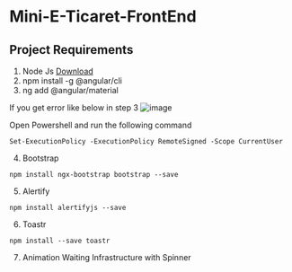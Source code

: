 # Mini-E-Ticaret-FrontEnd

## Project Requirements

1. Node Js [Download](https://nodejs.org/en/download/) 
2. npm install -g @angular/cli
3. ng add @angular/material

If you get error like below in step 3
 ![image](https://user-images.githubusercontent.com/15093808/177049305-c37f5dfa-aeb1-4d4f-9775-3f3a33a59889.png)

Open Powershell and run the following command

```
Set-ExecutionPolicy -ExecutionPolicy RemoteSigned -Scope CurrentUser
```
4. Bootstrap
```
npm install ngx-bootstrap bootstrap --save
```
5. Alertify
```
npm install alertifyjs --save
```
6. Toastr

```
npm install --save toastr
```
7. Animation Waiting Infrastructure with Spinner
```
```
